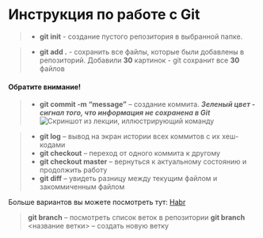 # Инструкция по работе с Git

> * **git init** - создание пустого репозитория в выбранной папке.

> * **git add .** - сохранить все файлы, которые были добавлены в репозиторий. Добавили **30** картинок - git сохранит все **30** файлов 

#### Обратите внимание!
> * **git commit -m “message”** – создание коммита.
***Зеленый цвет - сигнал того, что информация не сохранена в Git*** 
![Скриншот из лекции, иллюстрирующий команду](D:\git_sem1\screen1.jpg)

>* **git log** – вывод на экран истории всех коммитов с их хеш-кодами
>* **git checkout** – переход от одного коммита к другому
>* **git checkout master** – вернуться к актуальному состоянию и продолжить работу
>* **git diff** – увидеть разницу между текущим файлом и закоммиченным файлом

Больше вариантов вы можете посмотреть тут: [Habr](https://habr.com/ru/companies/ruvds/articles/599929/ "Ссылка на статью") 
>**git branch** – посмотреть список веток в репозитории
>**git branch** <название ветки> – создать новую ветку